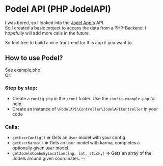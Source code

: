 # Podel API (PHP JodelAPI)  

I was bored, so I looked into the [Jodel App's](https://jodel-app.com/) API.  
So I created a basic project to access the data from a PHP-Backend. I hopefully will add more calls in the future.  
  
So feel free to build a nice front-end for this app if you want to.  
  
## How to use Podel?  
  
See example.php.  
Or:
### Step by step:
- Create a `config.php` in the `/conf` folder. Use the `config.example.php` for help.
- Create an instance of `\PodelAPI\Controller\JodelAPIController` in your code
  
  
### Calls:
- `getUserConfig()` **=>** Gets an `User` model with your config.
- `getUserKarma()` **=>** Gets an `User` model with karma, completes a optionally given `User` model.
- `getJodelsComboByLocation(lng, lat, sticky)` **=>** Gets an array of the Jodels around given coordinates.
-- ``
